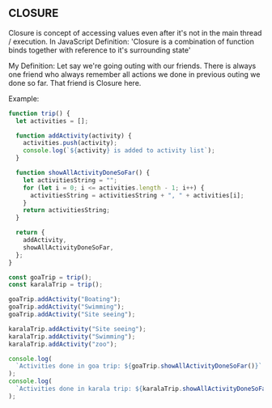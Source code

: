 ## CLOSURE

Closure is concept of accessing values even after it's not in the main thread / execution.
In JavaScript Definition: 'Closure is a combination of function binds together with reference to it's surrounding state'

My Definition:
Let say we're going outing with our friends. There is always one friend who always remember all actions we done in previous outing we done so far. That friend is Closure here.

Example:

```jsx
function trip() {
  let activities = [];

  function addActivity(activity) {
    activities.push(activity);
    console.log(`${activity} is added to activity list`);
  }

  function showAllActivityDoneSoFar() {
    let activitiesString = "";
    for (let i = 0; i <= activities.length - 1; i++) {
      activitiesString = activitiesString + ", " + activities[i];
    }
    return activitiesString;
  }

  return {
    addActivity,
    showAllActivityDoneSoFar,
  };
}

const goaTrip = trip();
const karalaTrip = trip();

goaTrip.addActivity("Boating");
goaTrip.addActivity("Swimming");
goaTrip.addActivity("Site seeing");

karalaTrip.addActivity("Site seeing");
karalaTrip.addActivity("Swimming");
karalaTrip.addActivity("zoo");

console.log(
  `Activities done in goa trip: ${goaTrip.showAllActivityDoneSoFar()}`
);
console.log(
  `Activities done in karala trip: ${karalaTrip.showAllActivityDoneSoFar()}`
);
```
